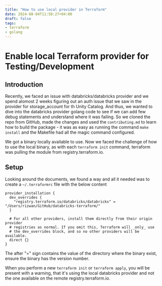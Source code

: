 ```yaml
---
title: "How to use local provider in Terraform"
date: 2024-08-04T11:50:27+04:00
draft: false
tags:
- terraform
- golang
---
```


# Enable local Terraform provider for Testing/Development

## Introduction

Recently, we faced an issue with databricks/databricks provider and we spend alomost 2 weeks figuring out an auth issue that we saw in the provider for storage_account for th Unity Catalog. And thus, we wanted to dive into the databricks provider golang code to see if we can add few debug statements and understand where it was failing. So we cloned the repo from GitHub, made the changes and used the `contributing.md` to learn how to build the package - it was as easy as running the command `make install` and the Makefile had all the magic command configured.

We got a binary locally available to use. Now we faced the challenge of how to use the local binary, as with each `terraform init` command, terraform was pulling the module from registry.terraform.io.

## Setup

Looking around the documents, we found a way and all it needed was to create a `~/.terraformrc` file with the below content

```t
provider_installation {
  dev_overrides {
    "registry.terraform.io/databricks/databricks" = "/Users/rizwan/GitHub/databricks-terraform/"
  }

  # For all other providers, install them directly from their origin provider
  # registries as normal. If you omit this, Terraform will _only_ use
  # the dev_overrides block, and so no other providers will be available.
  direct {}
}
```

The after "=" sign contains the value of the directory where the binary exist, ensure the binary has the version number. 

When you perform a new `terraform init` or `terraform apply`, you will be present with a warning, that it's using the local databricks provider and not the one available on the remote registry.terraform.io.